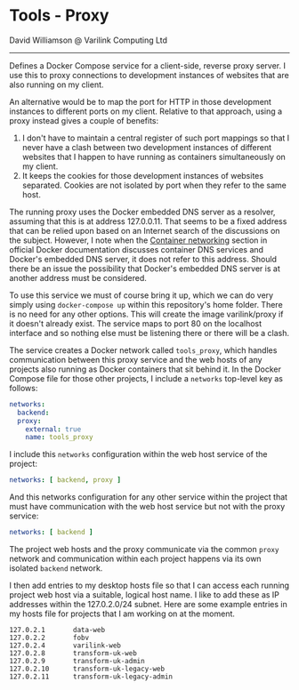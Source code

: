 # Tools - Proxy

David Williamson @ Varilink Computing Ltd

------

Defines a Docker Compose service for a client-side, reverse proxy server. I use this to proxy connections to development instances of websites that are also running on my client.

An alternative would be to map the port for HTTP in those development instances to different ports on my client. Relative to that approach, using a proxy instead gives a couple of benefits:

1. I don't have to maintain a central register of such port mappings so that I never have a clash between two development instances of different websites that I happen to have running as containers simultaneously on my client.
2. It keeps the cookies for those development instances of websites separated. Cookies are not isolated by port when they refer to the same host.

The running proxy uses the Docker embedded DNS server as a resolver, assuming that this is at address 127.0.0.11. That seems to be a fixed address that can be relied upon based on an Internet search of the discussions on the subject. However, I note when the [Container networking](https://docs.docker.com/config/containers/container-networking/) section in official Docker documentation discusses container DNS services and Docker's embedded DNS server, it does not refer to this address. Should there be an issue the possibility that Docker's embedded DNS server is at another address must be considered.

To use this service we must of course bring it up, which we can do very simply using `docker-compose up` within this repository's home folder. There is no need for any other options. This will create the image varilink/proxy if it doesn't already exist. The service maps to port 80 on the localhost interface and so nothing else must be listening there or there will be a clash.

The service creates a Docker network called `tools_proxy`, which handles communication between this proxy service and the web hosts of any projects also running as Docker containers that sit behind it. In the Docker Compose file for those other projects, I include a `networks` top-level key as follows:

```yaml
networks:
  backend:
  proxy:
    external: true
    name: tools_proxy
```

I include this `networks` configuration within the web host service of the project:

```yaml
networks: [ backend, proxy ]
```

And this networks configuration for any other service within the project that must have communication with the web host service but not with the proxy service:

```yaml
networks: [ backend ]
```

The project web hosts and the proxy communicate via the common `proxy` network and communication within each project happens via its own isolated `backend` network.

I then add entries to my desktop hosts file so that I can access each running project web host via a suitable, logical host name. I like to add these as IP addresses within the 127.0.2.0/24 subnet. Here are some example entries in my hosts file for projects that I am working on at the moment.

```
127.0.2.1       data-web
127.0.2.2       fobv
127.0.2.4       varilink-web
127.0.2.8       transform-uk-web
127.0.2.9       transform-uk-admin
127.0.2.10      transform-uk-legacy-web
127.0.2.11      transform-uk-legacy-admin
```

